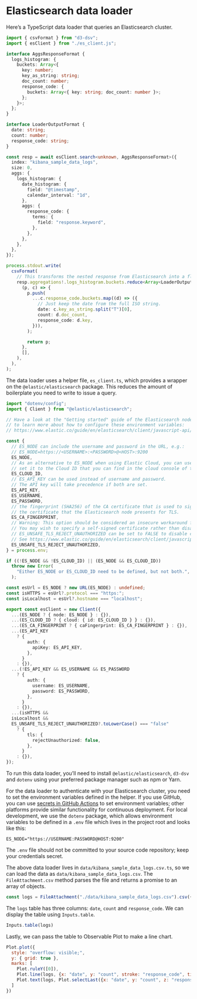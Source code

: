 # Elasticsearch data loader

Here’s a TypeScript data loader that queries an Elasticsearch cluster.

```ts
import { csvFormat } from "d3-dsv";
import { esClient } from "./es_client.js";

interface AggsResponseFormat {
  logs_histogram: {
    buckets: Array<{
      key: number;
      key_as_string: string;
      doc_count: number;
      response_code: {
        buckets: Array<{ key: string; doc_count: number }>;
      };
    }>;
  };
}

interface LoaderOutputFormat {
  date: string;
  count: number;
  response_code: string;
}

const resp = await esClient.search<unknown, AggsResponseFormat>({
  index: "kibana_sample_data_logs",
  size: 0,
  aggs: {
    logs_histogram: {
      date_histogram: {
        field: "@timestamp",
        calendar_interval: "1d",
      },
      aggs: {
        response_code: {
          terms: {
            field: "response.keyword",
          },
        },
      },
    },
  },
});

process.stdout.write(
  csvFormat(
    // This transforms the nested response from Elasticsearch into a flat array.
    resp.aggregations!.logs_histogram.buckets.reduce<Array<LoaderOutputFormat>>(
      (p, c) => {
        p.push(
          ...c.response_code.buckets.map((d) => ({
            // Just keep the date from the full ISO string.
            date: c.key_as_string.split("T")[0],
            count: d.doc_count,
            response_code: d.key,
          })),
        );

        return p;
      },
      [],
    ),
  ),
);
```

The data loader uses a helper file, `es_client.ts`, which provides a wrapper on the `@elastic/elasticsearch` package. This reduces the amount of boilerplate you need to write to issue a query.

```ts
import "dotenv/config";
import { Client } from "@elastic/elasticsearch";

// Have a look at the "Getting started" guide of the Elasticsearch node.js client
// to learn more about how to configure these environment variables:
// https://www.elastic.co/guide/en/elasticsearch/client/javascript-api/current/getting-started-js.html

const {
  // ES_NODE can include the username and password in the URL, e.g.:
  // ES_NODE=https://<USERNAME>:<PASSWORD>@<HOST>:9200
  ES_NODE,
  // As an alternative to ES_NODE when using Elastic Cloud, you can use ES_CLOUD_ID and
  // set it to the Cloud ID that you can find in the cloud console of the deployment (https://cloud.elastic.co/).
  ES_CLOUD_ID,
  // ES_API_KEY can be used instead of username and password.
  // The API key will take precedence if both are set.
  ES_API_KEY,
  ES_USERNAME,
  ES_PASSWORD,
  // the fingerprint (SHA256) of the CA certificate that is used to sign
  // the certificate that the Elasticsearch node presents for TLS.
  ES_CA_FINGERPRINT,
  // Warning: This option should be considered an insecure workaround for local development only.
  // You may wish to specify a self-signed certificate rather than disabling certificate verification.
  // ES_UNSAFE_TLS_REJECT_UNAUTHORIZED can be set to FALSE to disable certificate verification.
  // See https://www.elastic.co/guide/en/elasticsearch/client/javascript-api/current/client-connecting.html#auth-tls for more.
  ES_UNSAFE_TLS_REJECT_UNAUTHORIZED,
} = process.env;

if ((!ES_NODE && !ES_CLOUD_ID) || (ES_NODE && ES_CLOUD_ID))
  throw new Error(
    "Either ES_NODE or ES_CLOUD_ID need to be defined, but not both.",
  );

const esUrl = ES_NODE ? new URL(ES_NODE) : undefined;
const isHTTPS = esUrl?.protocol === "https:";
const isLocalhost = esUrl?.hostname === "localhost";

export const esClient = new Client({
  ...(ES_NODE ? { node: ES_NODE } : {}),
  ...(ES_CLOUD_ID ? { cloud: { id: ES_CLOUD_ID } } : {}),
  ...(ES_CA_FINGERPRINT ? { caFingerprint: ES_CA_FINGERPRINT } : {}),
  ...(ES_API_KEY
    ? {
        auth: {
          apiKey: ES_API_KEY,
        },
      }
    : {}),
  ...(!ES_API_KEY && ES_USERNAME && ES_PASSWORD
    ? {
        auth: {
          username: ES_USERNAME,
          password: ES_PASSWORD,
        },
      }
    : {}),
  ...(isHTTPS &&
  isLocalhost &&
  ES_UNSAFE_TLS_REJECT_UNAUTHORIZED?.toLowerCase() === "false"
    ? {
        tls: {
          rejectUnauthorized: false,
        },
      }
    : {}),
});
```

<div class="note">

To run this data loader, you’ll need to install `@elastic/elasticsearch`, `d3-dsv` and `dotenv` using your preferred package manager such as npm or Yarn.

</div>

For the data loader to authenticate with your Elasticsearch cluster, you need to set the environment variables defined in the helper. If you use GitHub, you can use [secrets in GitHub Actions](https://docs.github.com/en/actions/security-guides/using-secrets-in-github-actions) to set environment variables; other platforms provide similar functionality for continuous deployment. For local development, we use the `dotenv` package, which allows environment variables to be defined in a `.env` file which lives in the project root and looks like this:

```
ES_NODE="https://USERNAME:PASSWORD@HOST:9200"
```

<div class="warning">

The `.env` file should not be committed to your source code repository; keep your credentials secret.

</div>

The above data loader lives in `data/kibana_sample_data_logs.csv.ts`, so we can load the data as `data/kibana_sample_data_logs.csv`. The `FileAttachment.csv` method parses the file and returns a promise to an array of objects.

```js echo
const logs = FileAttachment("./data/kibana_sample_data_logs.csv").csv({typed: true});
```

The `logs` table has three columns: `date`, `count` and `response_code`. We can display the table using `Inputs.table`.

```js echo
Inputs.table(logs)
```

Lastly, we can pass the table to Observable Plot to make a line chart.

```js echo
Plot.plot({
  style: "overflow: visible;",
  y: { grid: true },
  marks: [
    Plot.ruleY([0]),
    Plot.line(logs, {x: "date", y: "count", stroke: "response_code", tip: true}),
    Plot.text(logs, Plot.selectLast({x: "date", y: "count", z: "response_code", text: "response_code", textAnchor: "start", dx: 3}))
  ]
})
```
